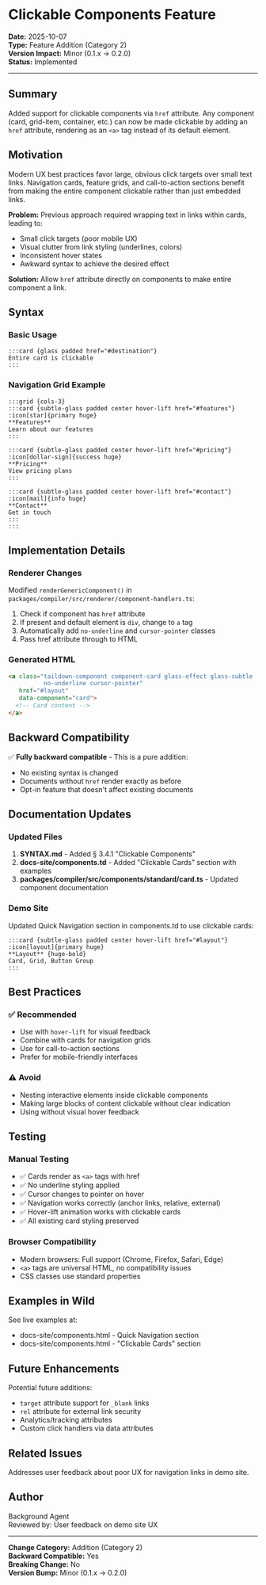 # Clickable Components Feature

**Date:** 2025-10-07  
**Type:** Feature Addition (Category 2)  
**Version Impact:** Minor (0.1.x → 0.2.0)  
**Status:** Implemented

---

## Summary

Added support for clickable components via `href` attribute. Any component (card, grid-item, container, etc.) can now be made clickable by adding an `href` attribute, rendering as an `<a>` tag instead of its default element.

## Motivation

Modern UX best practices favor large, obvious click targets over small text links. Navigation cards, feature grids, and call-to-action sections benefit from making the entire component clickable rather than just embedded links.

**Problem:** Previous approach required wrapping text in links within cards, leading to:
- Small click targets (poor mobile UX)
- Visual clutter from link styling (underlines, colors)
- Inconsistent hover states
- Awkward syntax to achieve the desired effect

**Solution:** Allow `href` attribute directly on components to make entire component a link.

## Syntax

### Basic Usage
```taildown
:::card {glass padded href="#destination"}
Entire card is clickable
:::
```

### Navigation Grid Example
```taildown
:::grid {cols-3}
:::card {subtle-glass padded center hover-lift href="#features"}
:icon[star]{primary huge}
**Features**
Learn about our features
:::

:::card {subtle-glass padded center hover-lift href="#pricing"}
:icon[dollar-sign]{success huge}
**Pricing**
View pricing plans
:::

:::card {subtle-glass padded center hover-lift href="#contact"}
:icon[mail]{info huge}
**Contact**
Get in touch
:::
:::
```

## Implementation Details

### Renderer Changes
Modified `renderGenericComponent()` in `packages/compiler/src/renderer/component-handlers.ts`:

1. Check if component has `href` attribute
2. If present and default element is `div`, change to `a` tag
3. Automatically add `no-underline` and `cursor-pointer` classes
4. Pass href attribute through to HTML

### Generated HTML
```html
<a class="taildown-component component-card glass-effect glass-subtle 
          no-underline cursor-pointer" 
   href="#layout" 
   data-component="card">
  <!-- Card content -->
</a>
```

## Backward Compatibility

✅ **Fully backward compatible** - This is a pure addition:
- No existing syntax is changed
- Documents without `href` render exactly as before
- Opt-in feature that doesn't affect existing documents

## Documentation Updates

### Updated Files
1. **SYNTAX.md** - Added § 3.4.1 "Clickable Components"
2. **docs-site/components.td** - Added "Clickable Cards" section with examples
3. **packages/compiler/src/components/standard/card.ts** - Updated component documentation

### Demo Site
Updated Quick Navigation section in components.td to use clickable cards:
```taildown
:::card {subtle-glass padded center hover-lift href="#layout"}
:icon[layout]{primary huge}
**Layout** {huge-bold}
Card, Grid, Button Group
:::
```

## Best Practices

### ✅ Recommended
- Use with `hover-lift` for visual feedback
- Combine with cards for navigation grids
- Use for call-to-action sections
- Prefer for mobile-friendly interfaces

### ⚠️ Avoid
- Nesting interactive elements inside clickable components
- Making large blocks of content clickable without clear indication
- Using without visual hover feedback

## Testing

### Manual Testing
- ✅ Cards render as `<a>` tags with href
- ✅ No underline styling applied
- ✅ Cursor changes to pointer on hover
- ✅ Navigation works correctly (anchor links, relative, external)
- ✅ Hover-lift animation works with clickable cards
- ✅ All existing card styling preserved

### Browser Compatibility
- Modern browsers: Full support (Chrome, Firefox, Safari, Edge)
- `<a>` tags are universal HTML, no compatibility issues
- CSS classes use standard properties

## Examples in Wild

See live examples at:
- docs-site/components.html - Quick Navigation section
- docs-site/components.html - "Clickable Cards" section

## Future Enhancements

Potential future additions:
- `target` attribute support for `_blank` links
- `rel` attribute for external link security
- Analytics/tracking attributes
- Custom click handlers via data attributes

## Related Issues

Addresses user feedback about poor UX for navigation links in demo site.

## Author

Background Agent  
Reviewed by: User feedback on demo site UX

---

**Change Category:** Addition (Category 2)  
**Backward Compatible:** Yes  
**Breaking Change:** No  
**Version Bump:** Minor (0.1.x → 0.2.0)
